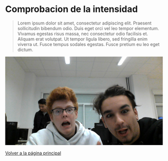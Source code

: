 # Comprobacion de la intensidad

>Lorem ipsum dolor sit amet, consectetur adipiscing elit. Praesent sollicitudin bibendum odio. Duis eget orci vel leo tempor elementum. Vivamus egestas risus massa, nec consectetur odio facilisis et. Aliquam erat volutpat. Ut tempor ligula libero, sed fringilla enim viverra ut. Fusce tempus sodales egestas. Fusce pretium eu leo eget dictum.


![Pepe y yo](WIN_20191115_17_56_40_Pro.jpg)

[Volver a la página principal](README.md)
